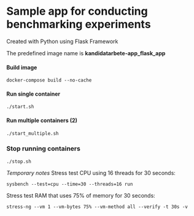 # Sample app for conducting benchmarking experiments

Created with Python using Flask Framework

The predefined image name is **kandidatarbete-app_flask_app**

#### Build image

```
docker-compose build --no-cache
```

#### Run single container

```
./start.sh
```

#### Run multiple containers (2)

```
./start_multiple.sh
```

### Stop running containers

```
./stop.sh
```

_Temporary notes_
Stress test CPU using 16 threads for 30 seconds:

```
sysbench --test=cpu --time=30 --threads=16 run
```

Stress test RAM that uses 75% of memory for 30 seconds:

```
stress-ng --vm 1 --vm-bytes 75% --vm-method all --verify -t 30s -v
```

